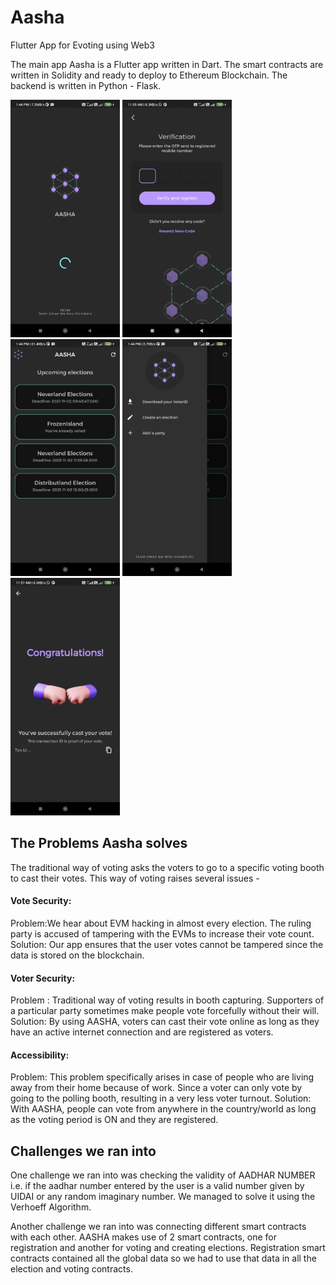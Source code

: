 # Aasha
Flutter App for Evoting using Web3

The main app Aasha is a Flutter app written in Dart.
The smart contracts are written in Solidity and ready to deploy to Ethereum Blockchain.
The backend is written in Python - Flask.

<img src="https://github.com/emem365/evoting_web3/raw/main/assets/1635668119535.jpg" width=175px />  <img src="https://github.com/emem365/evoting_web3/raw/main/assets/1635661679536.jpg" width=175px />  <img src="https://github.com/emem365/evoting_web3/raw/main/assets/1635668119528.jpg" width=175px />
<img src="https://github.com/emem365/evoting_web3/raw/main/assets/1635668119523.jpg" width=175px />  <img src="https://github.com/emem365/evoting_web3/raw/main/assets/1635661679515.jpg" width=175px />

## The Problems Aasha solves
The traditional way of voting asks the voters to go to a specific voting booth to cast their votes. This way of voting raises several issues -
#### Vote Security:
Problem:We hear about EVM hacking in almost every election. The ruling party is accused of tampering with the EVMs to increase their vote count.
Solution: Our app ensures that the user votes cannot be tampered since the data is stored on the blockchain.

#### Voter Security:
Problem : Traditional way of voting results in booth capturing. Supporters of a particular party sometimes make people vote forcefully without their will.
Solution: By using AASHA, voters can cast their vote online as long as they have an active internet connection and are registered as voters.

#### Accessibility:
Problem: This problem specifically arises in case of people who are living away from their home because of work. Since a voter can only vote by going to the polling booth, resulting in a very less voter turnout.
Solution: With AASHA, people can vote from anywhere in the country/world as long as the voting period is ON and they are registered.

## Challenges we ran into
One challenge we ran into was checking the validity of AADHAR NUMBER i.e. if the aadhar number entered by the user is a valid number given by UIDAI or any random imaginary number. We managed to solve it using the Verhoeff Algorithm.

Another challenge we ran into was connecting different smart contracts with each other. AASHA makes use of 2 smart contracts, one for registration and another for voting and creating elections. Registration smart contracts contained all the global data so we had to use that data in all the election and voting contracts.
